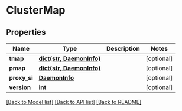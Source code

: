 # ClusterMap

## Properties
Name | Type | Description | Notes
------------ | ------------- | ------------- | -------------
**tmap** | [**dict(str, DaemonInfo)**](DaemonInfo.md) |  | [optional] 
**pmap** | [**dict(str, DaemonInfo)**](DaemonInfo.md) |  | [optional] 
**proxy_si** | [**DaemonInfo**](DaemonInfo.md) |  | [optional] 
**version** | **int** |  | [optional] 

[[Back to Model list]](../README.md#documentation-for-models) [[Back to API list]](../README.md#documentation-for-api-endpoints) [[Back to README]](../README.md)


